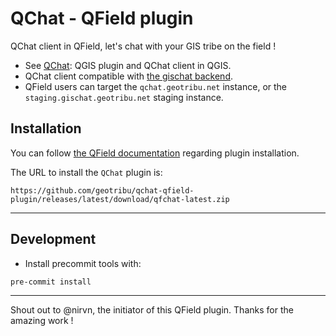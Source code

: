 # QChat - QField plugin

QChat client in QField, let's chat with your GIS tribe on the field !

- See [QChat](https://github.com/geotribu/qchat): QGIS plugin and QChat client in QGIS.
- QChat client compatible with [the gischat backend](https://github.com/geotribu/gischat).
- QField users can target the `qchat.geotribu.net` instance, or the `staging.gischat.geotribu.net` staging instance.

## Installation

You can follow [the QField documentation](https://docs.qfield.org/how-to/plugins/#application-plugins) regarding plugin installation.

The URL to install the `QChat` plugin is:

```
https://github.com/geotribu/qchat-qfield-plugin/releases/latest/download/qfchat-latest.zip
```

----

## Development

- Install precommit tools with:

```sh
pre-commit install
```

----

Shout out to @nirvn, the initiator of this QField plugin. Thanks for the amazing work !
